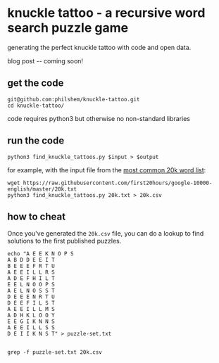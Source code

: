 # knuckle tattoo - a recursive word search puzzle game

generating the perfect knuckle tattoo with code and open data.

blog post -- coming soon!

## get the code

```
git@github.com:philshem/knuckle-tattoo.git
cd knuckle-tattoo/
```

code requires python3 but otherwise no non-standard libraries

## run the code

```
python3 find_knuckle_tattoos.py $input > $output
```

for example, with the input file from the [most common 20k word list](https://github.com/first20hours/google-10000-english):

```
wget https://raw.githubusercontent.com/first20hours/google-10000-english/master/20k.txt
python3 find_knuckle_tattoos.py 20k.txt > 20k.csv
```

## how to cheat

Once you've generated the `20k.csv` file, you can do a lookup to find solutions to the first published puzzles.

```
echo "A E E K N O P S
A B D D E E I T
B E E E F R T U
A E E I L L R S
A D E F H I L T
E E L N O O P S
A E L N O S S T
D E E E N R T U
D E E F I L S T
A E E I L L M S
A D H K L O O Y
E E G I K N N S
A E E I L L S S
D E I I K N S T" > puzzle-set.txt


grep -f puzzle-set.txt 20k.csv
```